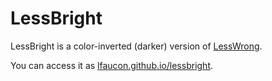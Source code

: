 # LessBright

LessBright is a color-inverted (darker) version of [LessWrong](https://www.lesswrong.com).

You can access it as [lfaucon.github.io/lessbright](https://lfaucon.github.io/lessbright).

